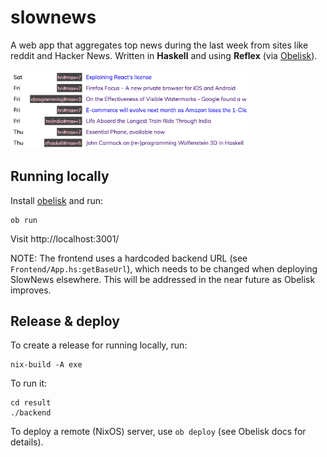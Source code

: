 # slownews

A web app that aggregates top news during the last week from sites like reddit and Hacker News. Written in **Haskell** and using **Reflex** (via [Obelisk](https://github.com/obsidiansystems/obelisk)).

<img src="./screenshot.png" width="75%"></img>

## Running locally

Install [obelisk](https://github.com/obsidiansystems/obelisk) and run:

```
ob run
```

Visit http://localhost:3001/

NOTE: The frontend uses a hardcoded backend URL (see `Frontend/App.hs:getBaseUrl`), which needs to be changed when deploying SlowNews elsewhere. This will be addressed in the near future as Obelisk improves.

## Release & deploy

To create a release for running locally, run:

```
nix-build -A exe
```

To run it:

```
cd result
./backend
```

To deploy a remote (NixOS) server, use `ob deploy` (see Obelisk docs for details).

